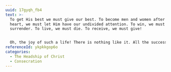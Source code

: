 ```yaml
---
uuid: 17gyqh_fb4
text: >-
  To get His best we must give our best. To become men and women after His Own
  heart, we must let Him have our undivided attention. To win, we must
  surrender. To live, we must die. To receive, we must give!


  Oh, the joy of such a life! There is nothing like it. All the success in the world cannot compensate for it. Friends can never mean so much. Even loved ones disappoint. Money brings its burdens, and fame its bitterness. But He satisfies!
referenceId: ykpkkgop6o
categories:
  - The Headship of Christ
  - Consecration
---
```

